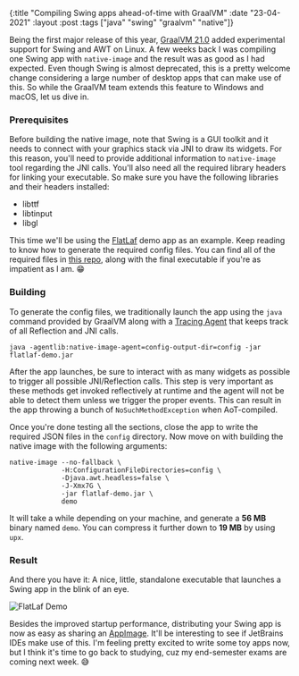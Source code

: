 {:title  "Compiling Swing apps ahead-of-time with GraalVM"
 :date   "23-04-2021"
 :layout :post
 :tags   ["java" "swing" "graalvm" "native"]}

Being the first major release of this year, [GraalVM 21.0](https://www.graalvm.org/release-notes/21_0/#native-image) added experimental support for Swing and AWT on Linux. A few weeks back I was compiling one Swing app with `native-image` and the result was as good as I had expected. Even though Swing is almost deprecated, this is a pretty welcome change considering a large number of desktop apps that can make use of this. So while the GraalVM team extends this feature to Windows and macOS, let us dive in.

### Prerequisites
Before building the native image, note that Swing is a GUI toolkit and it needs to connect with your graphics stack via JNI to draw its widgets. For this reason, you'll need to provide additional information to `native-image` tool regarding the JNI calls. You'll also need all the required library headers for linking your executable. So make sure you have the following libraries and their headers installed:
- libttf
- libtinput
- libgl

This time we'll be using the [FlatLaf](https://github.com/JFormDesigner/FlatLaf) demo app as an example. Keep reading to know how to generate the required config files. You can find all of the required files in [this repo](https://github.com/praj-foss/swing-graalvm-demo), along with the final executable if you're as impatient as I am. 😁

### Building
To generate the config files, we traditionally launch the app using the `java` command provided by GraalVM along with a [Tracing Agent](https://link.medium.com/7UEnv27dIfb) that keeps track of all Reflection and JNI calls.
```lang-shell-session
java -agentlib:native-image-agent=config-output-dir=config -jar flatlaf-demo.jar
```

After the app launches, be sure to interact with as many widgets as possible to trigger all possible JNI/Reflection calls. This step is very important as these methods get invoked reflectively at runtime and the agent will not be able to detect them unless we trigger the proper events. This can result in the app throwing a bunch of `NoSuchMethodException` when AoT-compiled.

Once you're done testing all the sections, close the app to write the required JSON files in the `config` directory. Now move on with building the native image with the following arguments:
```lang-shell-session
native-image --no-fallback \
             -H:ConfigurationFileDirectories=config \
             -Djava.awt.headless=false \
             -J-Xmx7G \
             -jar flatlaf-demo.jar \
             demo
```

It will take a while depending on your machine, and generate a **56 MB** binary named `demo`. You can compress it further down to **19 MB** by using `upx`.

### Result
And there you have it: A nice, little, standalone executable that launches a Swing app in the blink of an eye.

![FlatLaf Demo](/img/2021/flatlaf-demo.png)

Besides the improved startup performance, distributing your Swing app is now as easy as sharing an [AppImage](https://appimage.org/). It'll be interesting to see if JetBrains IDEs make use of this. I'm feeling pretty excited to write some toy apps now, but I think it's time to go back to studying, cuz my end-semester exams are coming next week. 😅